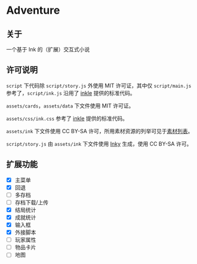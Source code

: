 # Adventure
## 关于
一个基于 Ink 的（扩展）交互式小说

## 许可说明
`script` 下代码除 `script/story.js` 外使用 MIT 许可证，其中仅 `script/main.js` 参考了，`script/ink.js` 沿用了 [inkle](https://github.com/inkle) 提供的标准代码。

`assets/cards`，`assets/data` 下文件使用 MIT 许可证。

`assets/css/ink.css` 参考了 [inkle](https://github.com/inkle) 提供的标准代码。

`assets/ink` 下文件使用 CC BY-SA 许可，所用素材资源的列举可见于[素材列表](./source_list.html)。

`script/story.js` 由 `assets/ink` 下文件使用 [Inky](https://github.com/inkle/inky) 生成，使用 CC BY-SA 许可。

## 扩展功能
- [x] 主菜单
- [x] 回退
- [ ] 多存档
- [ ] 存档下载/上传
- [x] 结局统计
- [x] 成就统计
- [x] 输入框
- [x] 外接脚本
- [ ] 玩家属性
- [ ] 物品卡片
- [ ] 地图
